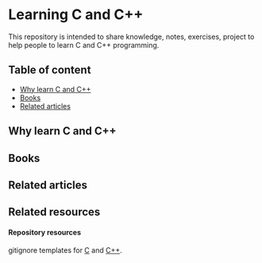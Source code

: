 # Learning C and C++
This repository is intended to share knowledge, notes, exercises, project to help people to learn C and C++ programming.

## Table of content
- [Why learn C and C++](#why-learn-c-and-c++)
- [Books](#books)
- [Related articles](#related-articles)

## Why learn C and C++

## Books

## Related articles

## Related resources

#### Repository resources
gitignore templates for [C](https://github.com/github/gitignore/blob/main/C.gitignore) and [C++](https://github.com/github/gitignore/blob/main/C%2B%2B.gitignore).
